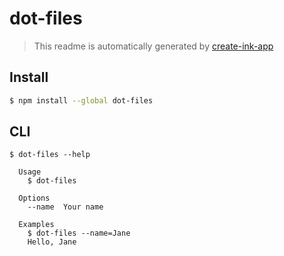 # dot-files

> This readme is automatically generated by [create-ink-app](https://github.com/vadimdemedes/create-ink-app)


## Install

```bash
$ npm install --global dot-files
```


## CLI

```
$ dot-files --help

  Usage
    $ dot-files

  Options
    --name  Your name

  Examples
    $ dot-files --name=Jane
    Hello, Jane
```
